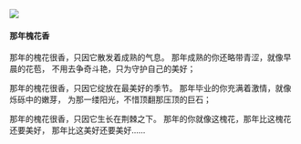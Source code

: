 ![](D:\liyangliu\STYUDY\github\blog\public\css\images\flower.jpg)

#### 那年槐花香

那年的槐花很香，只因它散发着成熟的气息。
那年成熟的你还略带青涩，就像早晨的花苞，
不用去争奇斗艳，只为守护自己的美好；

那年的槐花很香，只因它绽放在最美好的季节。
那年毕业的你充满着激情，就像烁砾中的嫩芽，
为那一缕阳光，不惜顶翻那压顶的巨石；

那年的槐花很香，只因它生长在荆棘之下。
那年的你就像这槐花，那年比这槐花还要美好，
那年比这美好还要美好......